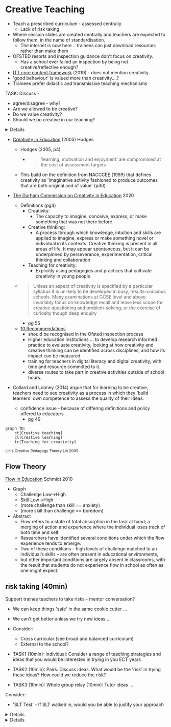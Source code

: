 Creative Teaching
=================

* Teach a prescribed curriculum - assessed centrally
    * Lack of risk taking
* Where session slides are created centrally and teachers are expected to follow them, in the name of standardisation.
    * The internet is now here .. trainees can just download resources rather than make them
* OFSTED resorts and inspection guidance don't focus on creativity.
    * Has a school ever failed an inspection by being not creative/reflective enough?
* [ITT core content framework](https://www.gov.uk/government/publications/initial-teacher-training-itt-core-content-framework) (2019) - does not mention creativity
* 'good behaviour' is valued more than creativity....?
* Trainees prefer didactic and transmissive teaching mechanisms


TASK: Discuss - 
* agree/disagree - why?
* Are we allowed to be creative?
* Do we value creativity?
* Should we bo creative in our teaching?

<details>

my notes

* Can creativity be prescribed? - on-demand
* How can creativity be recognised? (my maze butterfly pin wheel)
* mini C - value to the learner - 6 year old drawing
* little c - 

* "The Creativity Conundrum"
    * base skills - louie armstrong cant be creative if he doesnt know what end of the trumpet to blow into
    * pallet of skills

Nobody can become autonomous leaner without being creative
Risks required for _outstanding_
encourage trainees to be subversive!


Is we are creative, how does that help them?

Can't just go from 0 to creative

</details>

* [Creativity in Education](https://www.tandfonline.com/doi/abs/10.1111/j.1754-8845.2005.tb00624.x) (2005) Hodges
    * Hodges (2005, p4)
        * > 'learning, motivation and enjoyment' are compromised at the cost of assessment targets
    * This build on the definition from NACCCEE (1999) that defines creativity as 'imaginative activity fashioned to produce outcomes that are both original and of value' (p30)
* [The Durham Commission on Creativity in Education](https://www.dur.ac.uk/creativitycommission/report/) 2020
    * Definitions (pg4)
        * Creativity: 
            * The capacity to imagine, conceive, express, or make something that was not there before
        * Creative thinking: 
            * A process through which knowledge, intuition and skills are applied to imagine, express or make something novel or individual in its contexts. Creative thinking is present in all areas of life. It may appear spontaneous, but it can be underpinned by perseverance, experimentation, critical thinking and collaboration
        * Teaching for creativity: 
            * Explicitly using pedagogies and practices that cultivate creativity in young people
    * > Unless an aspect of creativity is specified by a particular syllabus it is unlikely to be developed in busy, results-concious schools. Many examinations at GCSE level and above invariably focus on knowledge recall and leave less scope for creative questioning and problem-solving, or the exercise of curiosity though deep enquiry
        * pg 55
    * [10 Recommendations](https://www.artscouncil.org.uk/sites/default/files/download-file/Durham_Commission_on_Creativity_04112019_0.pdf)
        * should be recognised in the Ofsted inspection process
        * Higher education institutions ... to develop research informed practice to evaluate creativity, looking at how creativity and creative thinking can be identified across disciplines, and how its impact can be measured.
        * training for teachers in digital literacy and digital creativity, with time and resource committed to it.
        *  diverse routes to take part in creative activities outside of school hours.


* Collard and Looney (2014) argue that for learning to be creative, teachers need to see creativity as a process in which they 'build learners' own competence to assess the quality of their ideas.
    * confidence issue - because of differing definitions and policy offered to educators
        * pg 49

```mermaid
graph TD:
    ct[Creative teaching]
    cl[Creative learning]
    tc[Teaching for creativity]
```
<sub>Lin's Creative Pedagogy Theory Lin 2009</sub>


Flow Theory
-----------

[Flow in Education](https://www.sciencedirect.com/science/article/pii/B9780080448947006084) Schmidt 2010
* Graph
    * Challenge Low->High
    * Skill Low->High
    * (more challenge than skill == anxiety)
    * (more skill than challenge == boredom)
* Abstract
    * Flow refers to a state of total absorption in the task at hand; a merging of action and experience where the individual loses track of both time and self. 
    * Researchers have identified several conditions under which the flow experience tends to emerge. 
    * Two of these conditions – high levels of challenge matched to an individual’s skills – are often present in educational environments, 
    * but other important conditions are largely absent in classrooms, with the result that students do not experience flow in school as often as one might expect.



risk taking (40min)
------------------

Support trainee teachers to take risks - mentor conversation?

* We can keep things 'safe' in the same cookie cutter ...
* We can't get better unless we try new ideas ...
* Consider: 
    * Cross curricular (see broad and balanced curriculum)
    * External to the school?

* TASK1 (10min): Individual: Consider a range of teaching strategies and ideas that you would be interested in trying in you ECT years
* TASK2 (10min): Pairs: Discuss ideas. What would be the 'risk' in trying these ideas? How could we reduce the risk?
* TASK3 (10min): Whole group relay
(10min): Tutor ideas ...

Consider:
* 'SLT Test' - If SLT walked in, would you be able to justify your approach

<details>

* 'Game' or 'Phone' test plan - tick list
* School Field (Networks)
* Screwdriver + Computer + Put back together
* Competition with another class (clear criteria?)
* Anonymous peer marking (test software?)
* Ask for genuine feedback - students struggle with writing (literacy?) - allow verbal discussion with your outside (window wave 10-15min?) - class rep? (must relay all ideas even if they do not agree with them) - provide scaffold focus points. Simplify "I don't mind if you don't like me. I do mind if you do not feel that you've made progress". Formative for me/teacher. It's hard to look in the mirror.

* After Christmas? (You have to know your class)

* Organising game tournaments (over to them!)

</details>

<details>

speed coding
class teach another class
debate - dramatise it up

measure class over 3 years - ethical?

</details>
